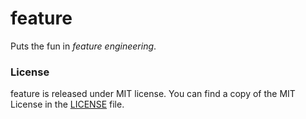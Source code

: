 # feature

Puts the fun in *feature engineering*.

### License

feature is released under MIT license.
You can find a copy of the MIT License in the [LICENSE](./LICENSE) file.
